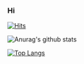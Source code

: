 ### Hi

[![Hits](https://hits.seeyoufarm.com/api/count/incr/badge.svg?url=https%3A%2F%2Fgithub.com%2Frimi-dev&count_bg=%23004680&title_bg=%23555555&icon=github.svg&icon_color=%23E7E7E7&title=hits&edge_flat=false)](https://hits.seeyoufarm.com)

![Anurag's github stats](https://github-readme-stats.vercel.app/api?username=rimi-dev&show_icons=true)

[![Top Langs](https://github-readme-stats.vercel.app/api/top-langs/?username=rimi-dev&layout=compact)](https://github.com/anuraghazra/github-readme-stats)
